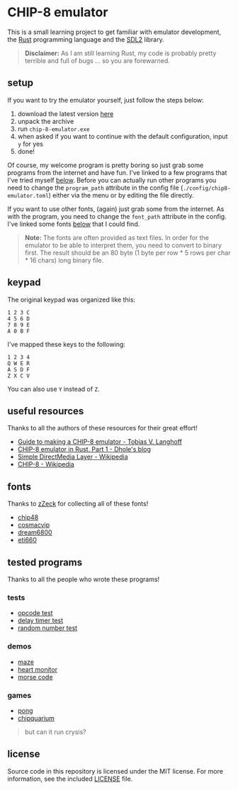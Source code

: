 # CHIP-8 emulator

This is a small learning project to get familiar with emulator development, the [Rust](https://www.rust-lang.org/)
programming language and the [SDL2](https://www.libsdl.org/index.php) library.

> **Disclaimer:** As I am still learning Rust, my code is probably pretty terrible and full of bugs ... so you are
> forewarned.

## setup

If you want to try the emulator yourself, just follow the steps below:

1. download the latest version [here](https://github.com/JakobGalaxy/chip-8-emulator/releases)
2. unpack the archive
3. run `chip-8-emulator.exe`
4. when asked if you want to continue with the default configuration, input `y` for yes
5. done!

Of course, my welcome program is pretty boring so just grab some programs from the internet and have fun. I've linked to
a few programs that I've tried myself [below](#tested-programs). Before you can actually run other programs you need to
change the `program_path` attribute in the config file (`./config/chip8-emulator.toml`) either via the menu or by
editing the file directly.

If you want to use other fonts, (again) just grab some from the internet. As with the program, you need to change
the `font_path` attribute in the config. I've linked some fonts [below](#fonts) that I could find.

> **Note:** The fonts are often provided as text files. In order for the emulator to be able to interpret them, you need
> to convert to binary first. The result should be an 80 byte (1 byte per row * 5 rows per char * 16 chars) long binary
> file.

## keypad

The original keypad was organized like this:

```
1 2 3 C
4 5 6 D
7 8 9 E
A 0 B F
```

I've mapped these keys to the following:

```
1 2 3 4
Q W E R
A S D F
Z X C V
```

You can also use `Y` instead of `Z`.

## useful resources

Thanks to all the authors of these resources for their great effort!

- [Guide to making a CHIP-8 emulator - Tobias V. Langhoff](https://tobiasvl.github.io/blog/write-a-chip-8-emulator/)
- [CHIP-8 emulator in Rust. Part 1 - Dhole's blog](https://dhole.github.io/post/chip8_emu_1/)
- [Simple DirectMedia Layer - Wikipedia](https://en.wikipedia.org/wiki/Simple_DirectMedia_Layer)
- [CHIP-8 - Wikipedia](https://en.wikipedia.org/wiki/CHIP-8)

## fonts

Thanks to [zZeck](https://github.com/zZeck) for collecting all of these fonts!

- [chip48](https://github.com/mattmikolay/chip-8/files/3365168/chip48font.txt)
- [cosmacvip](https://github.com/mattmikolay/chip-8/files/3365169/cosmacvipfont.txt)
- [dream6800](https://github.com/mattmikolay/chip-8/files/3365170/dream6800font.txt)
- [eti660](https://github.com/mattmikolay/chip-8/files/3365171/eti660font.txt)

## tested programs

Thanks to all the people who wrote these programs!

### tests

- [opcode test](https://github.com/corax89/chip8-test-rom/blob/master/test_opcode.ch8)
- [delay timer test](https://github.com/mattmikolay/chip-8/blob/master/delaytimer/delay_timer_test.ch8)
- [random number test](https://github.com/mattmikolay/chip-8/blob/master/randomnumber/random_number_test.ch8)

### demos

- [maze](https://github.com/cj1128/chip8-emulator/blob/master/rom/Maze)
- [heart monitor](https://github.com/mattmikolay/chip-8/blob/master/heartmonitor/heart_monitor.ch8)
- [morse code](https://github.com/mattmikolay/chip-8/blob/master/morsecode/morse_demo.ch8)

### games

- [pong](https://github.com/cj1128/chip8-emulator/blob/master/rom/PONG)
- [chipquarium](https://github.com/mattmikolay/chip-8/blob/master/chipquarium/chipquarium.ch8)

> but can it run crysis?

## license

Source code in this repository is licensed under the MIT license. For more information, see the included [LICENSE](https://github.com/JakobGalaxy/chip-8-emulator/blob/main/LICENSE) file.